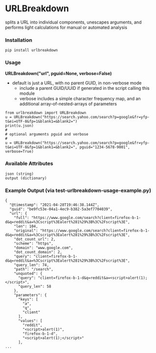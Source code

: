 # URLBreakdown
splits a URL into individual components, unescapes arguments, and performs light calculations for manual or automated analysis

### Installation
```
pip install urlbreakdown
```

### Usage
**URLBreakdown("url", pguid=None, verbose=False)**
- default is just a URL, with no parent GUID, in non-verbose mode
	- include a parent GUID/UUID if generated in the script calling this module
	- verbose includes a simple character frequency map, and an additional array-of-nested-arrays of parameters
```
from urlbreakdown import URLBreakdown
u = URLBreakdown("https://search.yahoo.com/search?p=google&fr=yfp-t&ei=UTF-8&fp=1&blank1=&blank2=")
print(u.json)
#
# optional arguments pguid and verbose
#
u = URLBreakdown("https://search.yahoo.com/search?p=google&fr=yfp-t&ei=UTF-8&fp=1&blank1=&blank2=", pguid="1234-5678-9001", verbose=True)
```

### Available Attributes
```
json (string)
output (dictionary)
```

### Example Output (via test-urlbreakdown-usage-example.py)
```
{
  "@timestamp": "2021-04-28T19:46:38.144Z",
  "guid": "be9fc53e-04a1-4ec9-b382-5a3ef7704039",
  "url": {
    "full": "https://www.google.com/search?client=firefox-b-1-d&q=reddit&a=%3Cscript%3Ealert%281%29%3B%3C%2Fscript%3E",
    "len": 104,
    "original": "https://www.google.com/search?client=firefox-b-1-d&q=reddit&a=%3Cscript%3Ealert%281%29%3B%3C%2Fscript%3E",
    "dot_count_url": 2,
    "scheme": "https",
    "domain": "www.google.com",
    "dot_count_domain": 2,
    "query": "client=firefox-b-1-d&q=reddit&a=%3Cscript%3Ealert%281%29%3B%3C%2Fscript%3E",
    "query_len": 74,
    "path": "/search",
    "unquoted": {
      "query": "client=firefox-b-1-d&q=reddit&a=<script>alert(1);</script>",
      "query_len": 58
    },
    "parameters": {
      "keys": [
        "a",
        "q",
        "client"
      ],
      "values": [
        "reddit",
        "<script>alert(1)",
        "firefox-b-1-d",
        "<script>alert(1);</script>"
      ],
...
```
